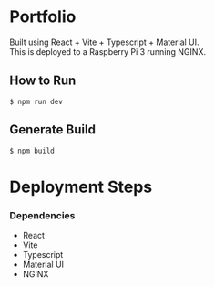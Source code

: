 # Portfolio
Built using React + Vite + Typescript + Material UI.
<br>This is deployed to a Raspberry Pi 3 running NGINX.

## How to Run
```$ npm run dev```

## Generate Build
```$ npm build```

# Deployment Steps


### Dependencies
- React
- Vite
- Typescript
- Material UI
- NGINX